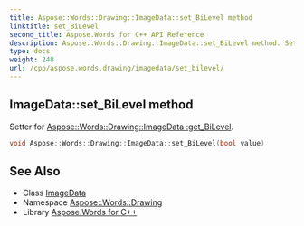 ```yaml
---
title: Aspose::Words::Drawing::ImageData::set_BiLevel method
linktitle: set_BiLevel
second_title: Aspose.Words for C++ API Reference
description: Aspose::Words::Drawing::ImageData::set_BiLevel method. Setter for Aspose::Words::Drawing::ImageData::get_BiLevel in C++.
type: docs
weight: 248
url: /cpp/aspose.words.drawing/imagedata/set_bilevel/
---
```

## ImageData::set_BiLevel method


Setter for [Aspose::Words::Drawing::ImageData::get_BiLevel](../get_bilevel/).

```cpp
void Aspose::Words::Drawing::ImageData::set_BiLevel(bool value)
```

## See Also

* Class [ImageData](../)
* Namespace [Aspose::Words::Drawing](../../)
* Library [Aspose.Words for C++](../../../)
